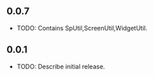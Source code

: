 ## 0.0.7

* TODO: Contains SpUtil,ScreenUtil,WidgetUtil.

## 0.0.1

* TODO: Describe initial release.
